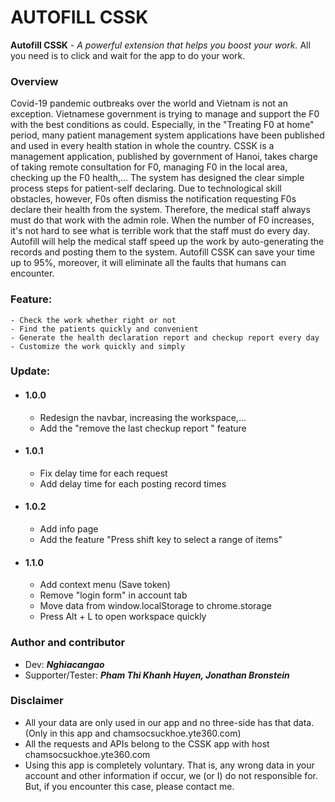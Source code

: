 # AUTOFILL CSSK

**Autofill CSSK** _- A powerful extension that helps you boost your work._
All you need is to click and wait for the app to do your work.

### Overview

Covid-19 pandemic outbreaks over the world and Vietnam is not an exception. Vietnamese government is trying to manage and support the F0 with the best conditions as could. Especially, in the "Treating F0 at home" period, many patient management system applications have been published and used in every health station in whole the country.
CSSK is a management application, published by government of Hanoi, takes charge of taking remote consultation for F0, managing F0 in the local area, checking up the F0 health,...
The system has designed the clear simple process steps for patient-self declaring. Due to technological skill obstacles, however, F0s often dismiss the notification requesting  F0s declare their health from the system. Therefore, the medical staff always must do that work with the admin role. When the number of F0 increases, it's not hard to see what is terrible work that the staff must do every day.
Autofill will help the medical staff speed up the work by auto-generating the records and posting them to the system. Autofill CSSK can save your time up to 95%, moreover, it will eliminate all the faults that humans can encounter.

### Feature:

```
- Check the work whether right or not
- Find the patients quickly and convenient
- Generate the health declaration report and checkup report every day
- Customize the work quickly and simply
```

### Update:

- #### 1.0.0
  - Redesign the navbar, increasing the workspace,...
  - Add the "remove the last checkup report " feature
- #### 1.0.1
  - Fix delay time for each request
  - Add delay time for each posting record times
- #### 1.0.2
  - Add info page
  - Add the feature "Press shift key to select a range of items"
- #### 1.1.0
  - Add context menu (Save token)
  - Remove "login form" in account tab
  - Move data from window.localStorage to chrome.storage
  - Press Alt + L to open workspace quickly
### Author and contributor
- Dev: **_Nghiacangao_**
- Supporter/Tester: **_Pham Thi Khanh Huyen, Jonathan Bronstein_**
### Disclaimer
- All your data are only used in our app and no three-side has that data. (Only in this app and chamsocsuckhoe.yte360.com)
- All the requests and APIs belong to the CSSK app with host chamsocsuckhoe.yte360.com
- Using this app is completely voluntary. That is, any wrong data in your account and other information if occur, we (or I) do not responsible for. But, if you encounter this case, please contact me.
